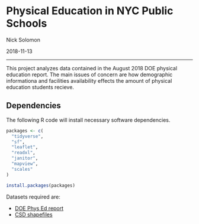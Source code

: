 # Physical Education in NYC Public Schools
Nick Solomon

2018-11-13

***

This project analyzes data contained in the August 2018 DOE physical education report. The main issues of concern are how demographic informationa and facilities availability effects the amount of physical education students recieve.

## Dependencies

The following R code will install necessary software dependencies.

```r
packages <- c(
  "tidyverse",
  "sf",
  "leaflet",
  "readxl",
  "janitor",
  "mapview",
  "scales"
)

install.packages(packages)
```

Datasets required are:

- [DOE Phys Ed report](https://infohub.nyced.org/reports-and-policies/government/intergovernmental-affairs/physical-education-reporting)
- [CSD shapefiles](https://data.cityofnewyork.us/Education/School-Districts/r8nu-ymqj)